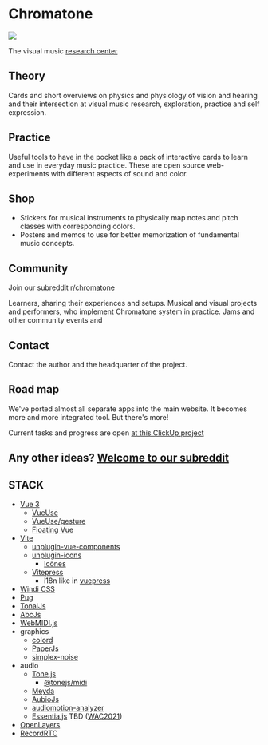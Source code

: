 # Chromatone

[![](https://chromatone.center/media/logo/logo.svg)](https://chromatone.center/)

The visual music [research center](./index.md)

## Theory

Cards and short overviews on physics and physiology of vision and hearing and their intersection at visual music research, exploration, practice and self expression.

## Practice

Useful tools to have in the pocket like a pack of interactive cards to learn and use in everyday music practice. These are open source web-experiments with different aspects of sound and color.

## Shop

- Stickers for musical instruments to physically map notes and pitch classes with corresponding colors.
- Posters and memos to use for better memorization of fundamental music concepts.

## Community

Join our subreddit [r/chromatone](https://www.reddit.com/r/chromatone/)

Learners, sharing their experiences and setups. Musical and visual projects and performers, who implement Chromatone system in practice. Jams and other community events and

## Contact

Contact the author and the headquarter of the project.

## Road map

We've ported almost all separate apps into the main website. It becomes more and more integrated tool. But there's more!

Current tasks and progress are open [at this ClickUp project](https://sharing.clickup.com/l/h/6-8826475-1/f14fd62f6465442)

## Any other ideas? [Welcome to our subreddit](https://www.reddit.com/r/chromatone/)

## STACK

- [Vue 3](https://v3.vuejs.org/)
  - [VueUse](https://vueuse.org)
  - [VueUse/gesture](https://gesture.vueuse.org)
  - [Floating Vue](https://floating-vue.starpad.dev)
- [Vite](https://vitejs.dev/)
  - [unplugin-vue-components](https://github.com/antfu/unplugin-vue-components)
  - [unplugin-icons](https://github.com/antfu/unplugin-icons)
    - [Icônes](https://icones.js.org/)
  - [Vitepress](https://vitepress.vuejs.org/guide/global-component.html#content)
    - i18n like in [vuepress](https://vuepress.vuejs.org/guide/i18n.html#default-theme-i18n-config)
- [Windi CSS](https://windicss.org/)
- [Pug](https://pugjs.org/api/getting-started.html)
- [TonalJs](https://github.com/tonaljs/tonal)
- [AbcJs](https://paulrosen.github.io/abcjs/)
- [WebMIDI.js](https://webmidijs.org/docs/)
- graphics
  - [colord](https://www.npmjs.com/package/colord)
  - [PaperJs](http://paperjs.org)
  - [simplex-noise](https://github.com/jwagner/simplex-noise.js)
- audio
  - [Tone.js](https://tonejs.github.io)
    - [@tonejs/midi](https://github.com/Tonejs/Midi)
  - [Meyda](https://meyda.js.org)
  - [AubioJs](https://github.com/qiuxiang/aubiojs)
  - [audiomotion-analyzer](https://www.npmjs.com/package/audiomotion-analyzer)
  - [Essentia.js](https://mtg.github.io/essentia.js/docs/api/index.html) TBD ([WAC2021](https://www.youtube.com/watch?v=p23DfQ86SVM))
- [OpenLayers](https://github.com/openlayers/openlayers)
- [RecordRTC](https://recordrtc.org/)
